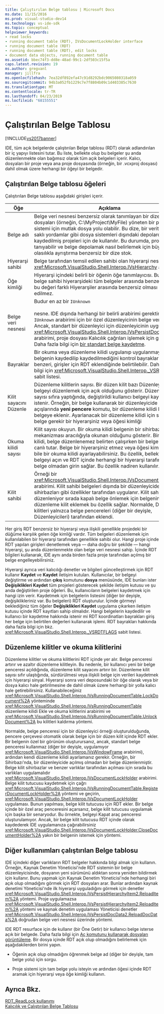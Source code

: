 ```yaml
---
title: Çalıştırılan Belge tablosu | Microsoft Docs
ms.date: 11/15/2016
ms.prod: visual-studio-dev14
ms.technology: vs-ide-sdk
ms.topic: conceptual
helpviewer_keywords:
- read locks
- running document table (RDT), IVsDocumentLockHolder interface
- running document table (RDT)
- running document table (RDT), edit locks
- document data objects, running document table
ms.assetid: bbec74f3-dd8e-48ad-99c1-2df503c15f5a
caps.latest.revision: 19
ms.author: gregvanl
manager: jillfra
ms.openlocfilehash: 7ea32df892efa47c91d8292bdc9065080318a059
ms.sourcegitcommit: 94b3a052fb1229c7e7f8804b09c1d403385c7630
ms.translationtype: MT
ms.contentlocale: tr-TR
ms.lasthandoff: 04/23/2019
ms.locfileid: "68155551"
---
```

# <a name="running-document-table"></a>Çalıştırılan Belge Tablosu
[!INCLUDE[vs2017banner](../../includes/vs2017banner.md)]

IDE, tüm açık belgelerde çalıştırılan Belge tablosu (RDT) olarak adlandırılan bir iç yapıyı listesini tutar. Bu liste, bellekte olup bu belgeler şu anda düzenlenmekte olan bağımsız olarak tüm açık belgeleri içerir. Kalıcı, dosyaları bir proje veya ana proje dosyasında (örneğin, bir .vcxproj dosyası) dahil olmak üzere herhangi bir öğeyi bir belgedir.  
  
## <a name="elements-of-the-running-document-table"></a>Çalıştırılan Belge tablosu öğeleri  
 Çalıştırılan Belge tablosu aşağıdaki girişleri içerir.  
  
|Öğe|Açıklama|  
|-------------|-----------------|  
|Belge adı|Belge veri nesnesi benzersiz olarak tanımlayan bir dize. Bu dosyaları (örneğin, C:\MyProject\MyFile) yöneten bir proje sistemi için mutlak dosya yolu olabilir. Bu dize, bir veritabanındaki saklı yordamlar gibi dosya sistemleri dışındaki depolardan kaydedilmiş projeleri için de kullanılır. Bu durumda, proje sistemi tanıyabilir ve belge depolamak nasıl belirlemek için büyük olasılıkla ayrıştırma benzersiz bir dize stok.|  
|Hiyerarşi sahibi|Belge tarafından temsil edilen sahibi olan hiyerarşi nesnesinin bir <xref:Microsoft.VisualStudio.Shell.Interop.IVsHierarchy> arabirimi.|  
|Öğe kimliği|Hiyerarşi içindeki belirli bir öğenin öğe tanımlayıcısı. Bu değer, bu belge sahibi hiyerarşideki tüm belgeler arasında benzersiz, ancak bu değeri farklı Hiyerarşiler arasında benzersiz olması garanti edilmez.|  
|Belge veri nesnesi|Budur en az bir `IUnknown`<br /><br /> nesne. IDE dışında herhangi bir belirli arabirimi gerektirmez `IUnknown` arabirimi için bir özel düzenleyicinin belge veri nesnesi. Ancak, standart bir düzenleyici için düzenleyicinin uygulaması <xref:Microsoft.VisualStudio.Shell.Interop.IVsPersistDocData2> arabirimi, proje dosyası Kalıcılık çağrıları işlemek için gereklidir. Daha fazla bilgi için [bir standart belge kaydetme](../../extensibility/internals/saving-a-standard-document.md).|  
|Bayraklar|Bir okuma veya düzenleme kilidi uygulanıp uygulanmayacağını belgenin kaydedilip kaydedilmediğini kontrol bayraklar ve benzeri, girişler için RDT eklendiğinde belirtilebilir. Daha fazla bilgi için <xref:Microsoft.VisualStudio.Shell.Interop._VSRDTFLAGS> sabit listesi.|  
|Kilit sayacını Düzenle|Düzenleme kilitlerin sayısı. Bir düzen kilit bazı Düzenleyicisi belgeyi düzenlemek için açık olduğunu gösterir. Düzenleme kilit sayısı sıfıra yaptığında, değiştirildi kullanıcı belgeyi kaydedin istenir. Örneğin, bir belge kullanarak bir düzenleyicide her açışlarında **yeni pencere** komutu, bir düzenleme kilidi RDT bu belgeye eklenir. Ayarlanacak bir düzenleme kilidi için sırayla belge gerekir bir hiyerarşiniz veya öğesi kimliği|  
|Okuma kilidi sayısı|Kilit sayısı okuyun. Bir okuma kilidi belgenin bir sihirbaz gibi bazı mekanizması aracılığıyla okunan olduğunu gösterir. Bir okuma kilidi, belge düzenlenemez belirten çalışırken bir belge RDT içinde canlı tutar. Belge bir hiyerarşiniz etmez veya öğesi kimliği olsa bile bir okuma kilidi ayarlayabilirsiniz. Bu özellik, bellekte bir belgeyi açın ve RDT içinde herhangi bir hiyerarşi tarafından ait belge olmadan girin sağlar. Bu özellik nadiren kullanılır.|  
|Kilit sahibi|Örneği bir <xref:Microsoft.VisualStudio.Shell.Interop.IVsDocumentLockHolder> arabirimi. Kilit sahibi belgeleri dışında bir düzenleyicide açıp sihirbazları gibi özellikler tarafından uygulanır. Kilit sahibi hala düzenleniyor sırada kapalı belge önlemek için belgenin bir düzenleme kilit eklemek bu özellik sağlar. Normalde, Düzen kilitleri yalnızca belge pencereleri (diğer bir deyişle, Düzenleyicileri) tarafından eklendi.|  
  
 Her giriş RDT benzersiz bir hiyerarşi veya ilişkili genellikle projedeki bir düğüme karşılık gelen öğe kimliği vardır. Tüm belgeleri düzenlemek için kullanılabilen bir hiyerarşi tarafından genellikle sahibi olur. Hangi proje içinde RDT yapılan girişleri denetlemek veya — daha doğru bir şekilde — hangi hiyerarşi, şu anda düzenlenmekte olan belge veri nesnesi sahip. İçinde RDT bilgileri kullanarak, IDE aynı anda birden fazla proje tarafından açılmış bir belge engelleyebilirsiniz.  
  
 Hiyerarşi ayrıca veri kalıcılığı denetler ve bilgileri güncelleştirmek için RDT kullanır **Kaydet** ve **Kaydet** iletişim kutuları. Kullanıcılar, bir belgeyi değiştirme ve ardından **çıkış** komutunu **dosya** menüsünde, IDE bunları ister **Değişiklikleri Kaydet** tüm projeleri gösterecek şekilde iletişim kutusu ve şu anda değiştirilen proje öğeleri. Bu, kullanıcıların belgeleri kaydetmek için hangi izin verir. Kaydetmek için belgelerin listesini (diğer bir deyişle, değişiklikleriniz var. Bu belgeleri) RDT oluşturulur. İçinde görmeyi beklediğiniz tüm öğeler **Değişiklikleri Kaydet** uygulama çıkarken iletişim kutusu içinde RDT kayıtları sahip olmalıdır. Hangi belgelerin kaydedilir ve kullanıcı bir kaydetme hakkında istenir mi RDT koordinatları bayrakları giriş her belge için belirtilen değerleri kullanarak işlemi. RDT bayrakları hakkında daha fazla bilgi için bkz. <xref:Microsoft.VisualStudio.Shell.Interop._VSRDTFLAGS> sabit listesi.  
  
## <a name="edit-locks-and-read-locks"></a>Düzenleme kilitler ve okuma kilitlerini  
 Düzenleme kilitler ve okuma kilitlerini RDT içinde yer alır. Belge penceresi artırır ve azaltır düzenleme kilitleyin. Bu nedenle, bir kullanıcı yeni bir belge penceresi açıldığında, düzenleme kilit sayacını artırır bir. Düzenleme kilit sayısı sıfır ulaştığında, sürdürülmesi veya ilişkili belge için verileri kaydetmek için hiyerarşi sinyal. Hiyerarşi sonra veri deposundaki bir öğe olarak veya bir dosya kalıcı hale getirilmesine de dahil olmak üzere herhangi bir yolla kalıcı hale getirebilirsiniz. Kullanabileceğiniz <xref:Microsoft.VisualStudio.Shell.Interop.IVsRunningDocumentTable.LockDocument%2A> yönteminde <xref:Microsoft.VisualStudio.Shell.Interop.IVsRunningDocumentTable> düzenleme kilidi Ekle ve okuma kilitlerini arabirimi ve <xref:Microsoft.VisualStudio.Shell.Interop.IVsRunningDocumentTable.UnlockDocument%2A> bu kilitleri kaldırma yöntemi.  
  
 Normalde, belge penceresi için bir düzenleyici örneği oluşturulduğunda, pencere çerçevesi otomatik olarak belge için bir düzen kilit içinde RDT ekler. Bir belgenin özel bir görünüm oluşturursanız, ancak, standart belge penceresi kullanmaz (diğer bir deyişle, uygulamıyor <xref:Microsoft.VisualStudio.Shell.Interop.IVsWindowFrame> arabirimi), ardından kendi düzenleme kilidi ayarlamanız gerekir. Örneğin, bir Sihirbazı'nda, bir düzenleyicide açılmış olmadan bir belge düzenlenmiştir. Belge kilit sihirbazlar ve benzer varlıklar tarafından açılması için sırada bu varlıkları uygulamalıdır <xref:Microsoft.VisualStudio.Shell.Interop.IVsDocumentLockHolder> arabirimi. Belge kilit tutucusu kaydetmek için çağrı <xref:Microsoft.VisualStudio.Shell.Interop.IVsRunningDocumentTable.RegisterDocumentLockHolder%2A> yöntemi ve geçirin, <xref:Microsoft.VisualStudio.Shell.Interop.IVsDocumentLockHolder> uygulaması. Bunun yapılması, belge kilit tutucusu için RDT ekler. Bir belge içinde bir özel araç penceresini açarsanız, belge kilit tutucusu uygulamak için başka bir senaryodur. Bu örnekte, belgeyi Kapat araç penceresi oluşturulamıyor. Ancak, bir belge kilit tutucusu RDT içinde olarak kaydederek IDE uygulamanıza çağırabilirsiniz <xref:Microsoft.VisualStudio.Shell.Interop.IVsDocumentLockHolder.CloseDocumentHolder%2A> yakın bir belgenin istemek için yöntemi.  
  
## <a name="other-uses-of-the-running-document-table"></a>Diğer kullanımları çalıştırılan Belge tablosu  
 IDE içindeki diğer varlıkların RDT belgeler hakkında bilgi almak için kullanın. Örneğin, Kaynak Denetim Yöneticisi'nde RDT sistemin bir belge düzenleyicisinde, dosyanın yeni sürümünü aldıktan sonra yeniden bildirmek için kullanır. Bunu yapmak için Kaynak Denetim Yöneticisi'nde herhangi biri açık olup olmadığını görmek için RDT dosyaları arar. Bunlar ardından kaynak denetimi Yöneticisi'nde ilk hiyerarşi uyguladığını görmek için denetler <xref:Microsoft.VisualStudio.Shell.Interop.IVsPersistHierarchyItem2.ReloadItem%2A> yöntemi. Proje uygulamazsa <xref:Microsoft.VisualStudio.Shell.Interop.IVsPersistHierarchyItem2.ReloadItem%2A> yöntemi ve kaynak denetim uygulaması Yöneticisi denetler <xref:Microsoft.VisualStudio.Shell.Interop.IVsPersistDocData2.ReloadDocData%2A> doğrudan belge veri nesnesi üzerinde yöntemi.  
  
 IDE RDT resurface için de kullanır (bir Öne Getir) bir kullanıcı belge isterse açık bir belgede. Daha fazla bilgi için [Aç komutunu kullanarak dosyaları görüntüleme](../../extensibility/internals/displaying-files-by-using-the-open-file-command.md). Bir dosya içinde RDT açık olup olmadığını belirlemek için aşağıdakilerden birini yapın.  
  
- Öğenin açık olup olmadığını öğrenmek belge ad (diğer bir deyişle, tam belge yolu) için sorgu.  
  
- Proje sistemi için tam belge yolu isteyin ve ardından öğesi içinde RDT aramak için hiyerarşi veya öğe kimliği kullanın.  
  
## <a name="see-also"></a>Ayrıca Bkz.  
 [RDT_ReadLock kullanımı](../../extensibility/internals/rdt-readlock-usage.md)   
 [Kalıcılık ve Çalıştırılan Belge Tablosu](../../extensibility/internals/persistence-and-the-running-document-table.md)
